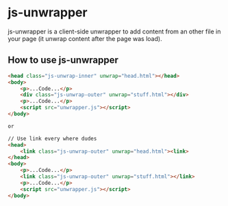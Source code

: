 # js-unwrapper

js-unwrapper is a client-side unwrapper to add content from an other file in your page (it unwrap content after the page was load).

How to use js-unwrapper
------------
```html
<head class="js-unwrap-inner" unwrap="head.html"></head>
<body>
    <p>...Code...</p>
    <div class="js-unwrap-outer" unwrap="stuff.html"></div>
    <p>...Code...</p>
    <script src="unwrapper.js"></script>
</body>

or 

// Use link every where dudes
<head>
    <link class="js-unwrap-outer" unwrap="head.html"><link>
</head>
<body>
    <p>...Code...</p>
    <link class="js-unwrap-outer" unwrap="stuff.html"></link>
    <p>...Code...</p>
    <script src="unwrapper.js"></script>
</body>
```
